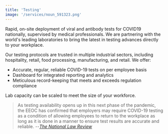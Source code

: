 ```yaml
---
title: 'Testing'
image: '/services/noun_591323.png'
---
```


Rapid, on-site deployment of viral and antibody tests for COVID19 nationally, supervised by
medical professionals. We are partnering with the world's leading laboratories to bring the
latest in testing advances directly to your workplace.

Our testing protocols are trusted in multiple industrial sectors, including hospitality,
retail, food processing, manufacturing, and retail. We offer:

- Accurate, regular, reliable COVID-19 tests on per employee basis
- Dashboard for integrated reporting and analytics
- Meticulous record-keeping that meets and exceeds regulation compliance

Lab capacity can be scaled to meet the size of your workforce.



> As testing availability opens up in this next phase of the pandemic, the EEOC has confirmed
that employers may require COVID-19 testing as a condition of allowing employees to return to
the workplace as long as it is done in a manner to ensure test results are accurate and
reliable. --[*The National Law Review*][1]

[1]: https://web.archive.org/web/20200502161155/https://www.natlawreview.com/article/updated-eeoc-guidance-allows-employee-covid-19-testing
